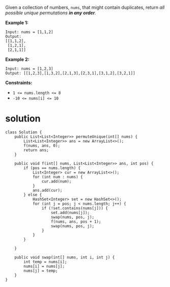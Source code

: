 Given a collection of numbers, `nums`, that might contain duplicates, return *all possible unique permutations **in any order**.*

 

**Example 1:**

```
Input: nums = [1,1,2]
Output:
[[1,1,2],
 [1,2,1],
 [2,1,1]]
```

**Example 2:**

```
Input: nums = [1,2,3]
Output: [[1,2,3],[1,3,2],[2,1,3],[2,3,1],[3,1,2],[3,2,1]]
```

 

**Constraints:**

- `1 <= nums.length <= 8`
- `-10 <= nums[i] <= 10`

# solution

```
class Solution {
    public List<List<Integer>> permuteUnique(int[] nums) {
        List<List<Integer>> ans = new ArrayList<>();
        f(nums, ans, 0);
        return ans;
    }

    public void f(int[] nums, List<List<Integer>> ans, int pos) {
        if (pos == nums.length) {
            List<Integer> cur = new ArrayList<>();
            for (int num : nums) {
                cur.add(num);
            }
            ans.add(cur);
        } else {
            HashSet<Integer> set = new HashSet<>();
            for (int j = pos; j < nums.length; j++) {
                if (!set.contains(nums[j])) {
                    set.add(nums[j]);
                    swap(nums, pos, j);
                    f(nums, ans, pos + 1);
                    swap(nums, pos, j);
                }
            }
        }

    }

    public void swap(int[] nums, int i, int j) {
        int temp = nums[i];
        nums[i] = nums[j];
        nums[j] = temp;
    }
}
```

